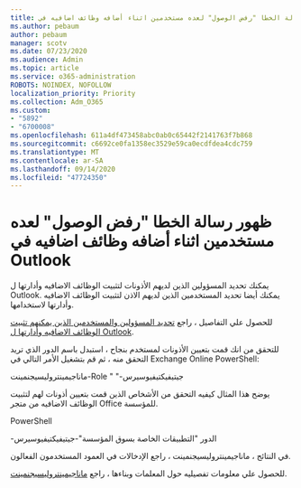 ```yaml
---
title: ظهور رسالة الخطا "رفض الوصول" لعده مستخدمين اثناء أضافه وظائف اضافيه في Outlook
ms.author: pebaum
author: pebaum
manager: scotv
ms.date: 07/23/2020
ms.audience: Admin
ms.topic: article
ms.service: o365-administration
ROBOTS: NOINDEX, NOFOLLOW
localization_priority: Priority
ms.collection: Adm_O365
ms.custom:
- "5892"
- "6700008"
ms.openlocfilehash: 611a4df473458abc0ab0c65442f2141763f7b868
ms.sourcegitcommit: c6692ce0fa1358ec3529e59ca0ecdfdea4cdc759
ms.translationtype: MT
ms.contentlocale: ar-SA
ms.lasthandoff: 09/14/2020
ms.locfileid: "47724350"
---
```

# <a name="multiple-users-get-access-denied-error-while-adding-add-ins-in-outlook"></a>ظهور رسالة الخطا "رفض الوصول" لعده مستخدمين اثناء أضافه وظائف اضافيه في Outlook

يمكنك تحديد المسؤولين الذين لديهم الأذونات لتثبيت الوظائف الاضافيه وأدارتها ل Outlook. يمكنك أيضا تحديد المستخدمين الذين لديهم الاذن لتثبيت الوظائف الاضافيه وأدارتها لاستخدامها.

للحصول علي التفاصيل ، راجع [تحديد المسؤولين والمستخدمين الذين يمكنهم تثبيت الوظائف الاضافيه وأدارتها ل Outlook](https://docs.microsoft.com/exchange/clients-and-mobile-in-exchange-online/add-ins-for-outlook/specify-who-can-install-and-manage-add-ins).

للتحقق من انك قمت بتعيين الأذونات لمستخدم بنجاح ، استبدل <Role Name> باسم الدور الذي تريد التحقق منه ، ثم قم بتشغيل الأمر التالي في Exchange Online PowerShell:

ماناجيمينتروليسيجنمينت-Role " <Role Name> "-جيتيفيكتيفيوسيرس

يوضح هذا المثال كيفيه التحقق من الأشخاص الذين قمت بتعيين أذونات لهم لتثبيت الوظائف الاضافيه من متجر Office للمؤسسة.

PowerShell

-الدور "التطبيقات الخاصة بسوق المؤسسة"-جيتيفيكتيفيوسيرس

في النتائج ، ماناجيمينتروليسيجنمينت ، راجع الإدخالات في العمود المستخدمون الفعالون.

للحصول علي معلومات تفصيليه حول المعلمات وبناءها ، راجع [ماناجيمينتروليسيجنمينت](https://docs.microsoft.com/powershell/module/exchange/get-managementroleassignment).
 
